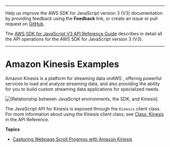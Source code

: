 --------

Help us improve the AWS SDK for JavaScript version 3 \(V3\) documentation by providing feedback using the **Feedback** link, or create an issue or pull request on [GitHub](https://github.com/awsdocs/aws-sdk-for-javascript-v3)\.

 The [AWS SDK for JavaScript V3 API Reference Guide](https://docs.aws.amazon.com/AWSJavaScriptSDK/v3/latest/index.html) describes in detail all the API operations for the AWS SDK for JavaScript version 3 \(V3\)\.

--------

# Amazon Kinesis Examples<a name="kinesis-examples"></a>

Amazon Kinesis is a platform for streaming data onAWS , offering powerful services to load and analyze streaming data, and also providing the ability for you to build custom streaming data applications for specialized needs\.

![\[Relationship between JavaScript environments, the SDK, and Kinesis\]](http://docs.aws.amazon.com/sdk-for-javascript/v3/developer-guide/images/code-samples-kinesis.png)

The JavaScript API for Kinesis is exposed through the `Kinesis` client class\. For more information about using the Kinesis client class, see [Class: Kinesis](https://docs.aws.amazon.com/AWSJavaScriptSDK/v3/latest/clients/client-kinesis/classes/kinesis.html) in the API Reference\.

**Topics**
+ [Capturing Webpage Scroll Progress with Amazon Kinesis](kinesis-examples-capturing-page-scrolling.md)